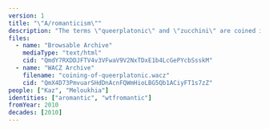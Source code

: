 ```yaml
---
version: 1
title: "\"A/romanticism\""
description: "The terms \"queerplatonic\" and \"zucchini\" are coined in the comments of a blog post on aromanticism"
files:
  - name: "Browsable Archive"
    mediaType: "text/html"
    cid: "QmdY7RXDDJFTV4v3VFwaV9V2NxTDxE1b4LcGePYcbSsskM"
  - name: "WACZ Archive"
    filename: "coining-of-queerplatonic.wacz"
    cid: "QmX4D73PmvuarSHdDnAcnFQWmHioLBG5Qb1ACiyFT1s7zZ"
people: ["Kaz", "Meloukhia"]
identities: ["aromantic", "wtfromantic"]
fromYear: 2010
decades: [2010]
---
```

